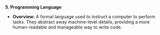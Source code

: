 
**5. Programming Language**

* **Overview:** A formal language used to instruct a computer to perform tasks. They abstract away machine-level details, providing a more human-readable and manageable way to write code.

